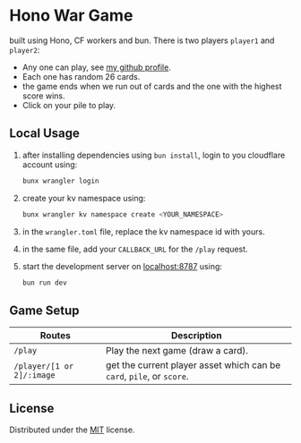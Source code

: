 # Hono War Game

built using Hono, CF workers and bun. There is two players `player1` and `player2`:

- Any one can play, see [my github profile](https://github.com/malkiii).
- Each one has random 26 cards.
- the game ends when we run out of cards and the one with the highest score wins.
- Click on your pile to play.

## Local Usage

1. after installing dependencies using `bun install`, login to you cloudflare account using:

   ```sh
   bunx wrangler login
   ```

2. create your kv namespace using:

   ```sh
   bunx wrangler kv namespace create <YOUR_NAMESPACE>
   ```

3. in the `wrangler.toml` file, replace the kv namespace id with yours.
4. in the same file, add your `CALLBACK_URL` for the `/play` request.
5. start the development server on [localhost:8787](http://localhost:8787/) using:
   ```sh
   bun run dev
   ```

## Game Setup

| Routes                    | Description                                                           |
| ------------------------- | --------------------------------------------------------------------- |
| `/play`                   | Play the next game (draw a card).                                     |
| `/player/[1 or 2]/:image` | get the current player asset which can be `card`, `pile`, or `score`. |

## License

Distributed under the [MIT](https://github.com/malkiii/hono-war-game/blob/master/LICENSE) license.
